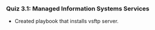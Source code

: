 ### Quiz 3.1: Managed Information Systems Services

- Created playbook that installs vsftp server.

